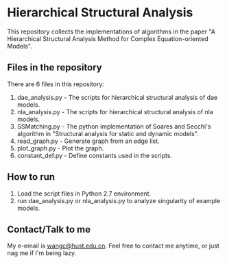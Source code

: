 # Hierarchical Structural Analysis

This repository collects the implementations of algorithms in the paper "A Hierarchical Structural Analysis Method for Complex Equation-oriented Models".

## Files in the repository

There are 6 files in this repository:

1. dae_analysis.py - The scripts for hierarchical structural analysis of dae models.
2. nla_analysis.py - The scripts for hierarchical structural analysis of nla models.
3. SSMatching.py - The python implementation of Soares and Secchi's algorithm in "Structural analysis for static and dynamic models".
4. read_graph.py - Generate graph from an edge list.
5. plot_graph.py - Plot the graph.
6. constant_def.py - Define constants used in the scripts.

## How to run

1. Load the script files in Python 2.7 environment.
2. run dae_analysis.py or nla_analysis.py to analyze singularity of example models.

## Contact/Talk to me

My e-email is wangc@hust.edu.cn. Feel free to contact me anytime, or just nag me if I'm being lazy.
